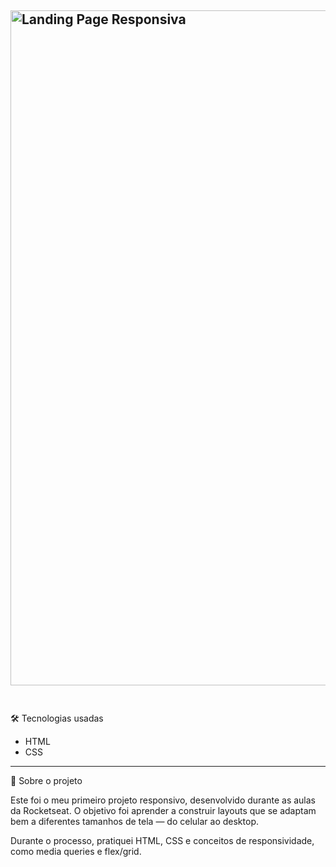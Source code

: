 <img width="1920" height="1080" alt="Landing Page Responsiva" src="https://github.com/user-attachments/assets/81eee934-d896-4637-9467-e5e9c2c4038d" /> <br><br>
---------------------------------------------------------------------------------------------------------------
🛠 Tecnologias usadas
<ul>
  <li>HTML</li>
  <li>CSS</li>
</ul>

---------------------------------------------------------------------------------------------------------------
🧠 Sobre o projeto

Este foi o meu primeiro projeto responsivo, desenvolvido durante as aulas da Rocketseat.
O objetivo foi aprender a construir layouts que se adaptam bem a diferentes tamanhos de tela — do celular ao desktop.

Durante o processo, pratiquei HTML, CSS e conceitos de responsividade, como media queries e flex/grid.
